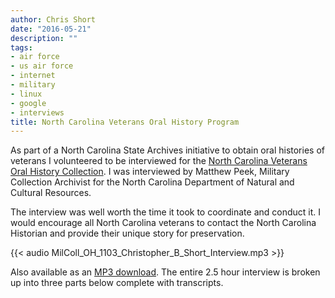 ```yaml
---
author: Chris Short
date: "2016-05-21"
description: ""
tags:
- air force
- us air force
- internet
- military
- linux
- google
- interviews
title: North Carolina Veterans Oral History Program
---
```


As part of a North Carolina State Archives initiative to obtain oral histories of veterans I volunteered to be interviewed for the [North Carolina Veterans Oral History Collection](https://archives.ncdcr.gov/researchers/collections/military-collections/veterans-oral-history-program). I was interviewed by Matthew Peek, Military Collection Archivist for the North Carolina Department of Natural and Cultural Resources.

The interview was well worth the time it took to coordinate and conduct it. I would encourage all North Carolina veterans to contact the North Carolina Historian and provide their unique story for preservation.

{{< audio MilColl_OH_1103_Christopher_B_Short_Interview.mp3 >}}

Also available as an [MP3 download](https://shortcdn.com/chrisshort/MilColl_OH_1103_Christopher_B_Short_Interview.mp3). The entire 2.5 hour interview is broken up into three parts below complete with transcripts.
